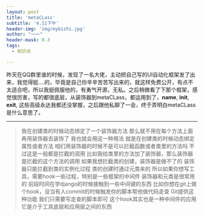 ```yaml
---
layout: post
title: 'metaCLass'
subtitle: '4.11下午'
header-img: 'img/mybizhi.jpg'
author: "一一"
header-mask: 0.3
tags:
  - 知识点

---
```

昨天在QQ群里谁的时候，发现了一名大佬，主动把自己写的UI自动化框架发了出来，我觉得挺....的，毕竟是自己你辛辛苦苦写出来的，就这样免费公开，有点不太适合吧，所以我挺佩服他的，有勇气开源，无私。之后稍微看了下那个框架，感觉很厉害，写的都很底层，从装饰器到metaCLass，都运用到了，__name__, __init__, __exit__, 这些高级永达我都还没掌握，之后跟他私聊了一会，终于弄明白metaCLass是什么意思了。

---

>我在创建类的时候动态绑定了一个装饰器方法
>那么就不用在每个方法上面再用装饰器去装饰了
>我也就会用这一种用法
>就是在创建类的时候动态绑定属性或者方法
>咱们用装饰器的时候不是可以拦截函数或者类里的方法吗
>不过这是一般都是拦截的调用
>比如我给类里的方法加了装饰器，那么装饰器是拦截的这个方法的调用
>如果我想拦截类的创建，装饰器是做不了的
>装饰器只能拦截到类的实例化过程
>类的创建时通过元类来的
>所以如果你想写工具，需要hook一些过程，特别是一些框架的中间件
>装饰器和元类是很常用的
>前段时间在学django的时候接触到一些中间键的东西
>比如你想在git上做个hook，没当有人commit的时候触发你的脚本帮他做代码走查
>Git提供这种功能
>我们只需要写走查的脚本即可
>这个hook其实也是一种中间件的应用
>它是介于工具底层和应用层之间的东西

